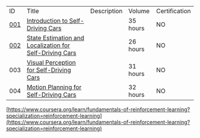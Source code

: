 |   |   |   |   |   |
|---|---|---|---|---|
|ID|Title|Description|Volume|Certification|
|[001](section-id={0BFEE6B3-01FE-4699-BD12-E599D1FEB33E})|[Introduction to Self-Driving Cars](https://www.coursera.org/learn/intro-self-driving-cars/home/week/1)||35 hours|NO|
|[002](section-id={E14D7D88-8F5F-4B79-9E57-A0024B5C32CD})|[State Estimation and Localization for Self-Driving Cars](https://www.coursera.org/learn/state-estimation-localization-self-driving-cars/home/week/1)||26 hours|NO|
|003|[Visual Perception for Self-Driving Cars](https://www.coursera.org/learn/visual-perception-self-driving-cars/home/week/1)||31 hours|NO|
|004|[Motion Planning for Self-Driving Cars](https://www.coursera.org/learn/motion-planning-self-driving-cars/home/week/1)||32 hours|NO|

  
  
  

[https://www.coursera.org/learn/fundamentals-of-reinforcement-learning?specialization=reinforcement-learning](https://www.coursera.org/learn/fundamentals-of-reinforcement-learning?specialization=reinforcement-learning)